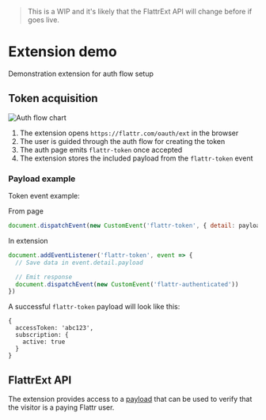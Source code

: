 > This is a WIP and it's likely that the FlattrExt API will change before if goes live.

# Extension demo
Demonstration extension for auth flow setup

## Token acquisition

![Auth flow chart](https://github.com/flattr/browser-extension-auth-flow-documentation/blob/main/assets/auth-flow.png?raw=true "Auth flow chart")

1. The extension opens `https://flattr.com/oauth/ext` in the browser
2. The user is guided through the auth flow for creating the token
3. The auth page emits `flattr-token` once accepted
4. The extension stores the included payload from the `flattr-token` event

### Payload example
Token event example:

From page
```js
document.dispatchEvent(new CustomEvent('flattr-token', { detail: payload }))
```

In extension
```js
document.addEventListener('flattr-token', event => { 
  // Save data in event.detail.payload

  // Emit response
  document.dispatchEvent(new CustomEvent('flattr-authenticated'))
})
```


A successful `flattr-token` payload will look like this:
```json5
{
  accessToken: 'abc123',
  subscription: {
    active: true
  }
}
```

## FlattrExt API
The extension provides access to a [payload](../publisher-website/README.md#payload) that can be used to verify that the visitor is a paying Flattr user.

